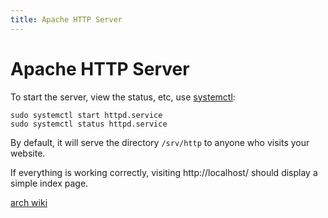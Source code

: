 ```yaml
---
title: Apache HTTP Server
---
```


# Apache HTTP Server

To start the server, view the status, etc, use [systemctl](./linux_systemd.md):
```
sudo systemctl start httpd.service
sudo systemctl status httpd.service
```

By default, it will serve the directory `/srv/http` to anyone who visits your website.

If everything is working correctly, visiting http://localhost/ should display a simple index page. 

[arch wiki](https://wiki.archlinux.org/title/Apache_HTTP_Server)